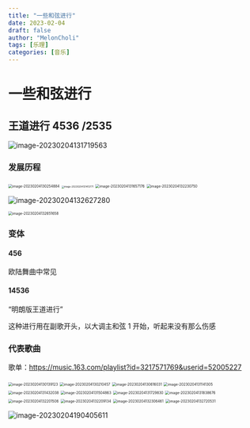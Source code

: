 ```yaml
---
title: "一些和弦进行"
date: 2023-02-04
draft: false
author: "MelonCholi"
tags: [乐理]
categories: [音乐]
---
```


# 一些和弦进行

## 王道进行 4536 /2535

![image-20230204131719563](https://markdown-1303167219.cos.ap-shanghai.myqcloud.com/image-20230204131719563.png)

### 发展历程

<img src="https://markdown-1303167219.cos.ap-shanghai.myqcloud.com/image-20230204130254884.png" alt="image-20230204130254884" style="zoom:50%;" />

<img src="https://markdown-1303167219.cos.ap-shanghai.myqcloud.com/image-20230204131413771.png" alt="image-20230204131413771" style="zoom: 33%;" />

<img src="https://markdown-1303167219.cos.ap-shanghai.myqcloud.com/image-20230204131657176.png" alt="image-20230204131657176" style="zoom: 50%;" />

<img src="https://markdown-1303167219.cos.ap-shanghai.myqcloud.com/image-20230204132230750.png" alt="image-20230204132230750" style="zoom:50%;" />

![image-20230204132627280](https://markdown-1303167219.cos.ap-shanghai.myqcloud.com/image-20230204132627280.png)

<img src="https://markdown-1303167219.cos.ap-shanghai.myqcloud.com/image-20230204132651658.png" alt="image-20230204132651658" style="zoom:50%;" />

### 变体

#### 456

欧陆舞曲中常见

#### 14536

“明朗版王道进行”

这种进行用在副歌开头，以大调主和弦 1 开始，听起来没有那么伤感

### 代表歌曲

歌单：https://music.163.com/playlist?id=3217571769&userid=52005227

<img src="https://markdown-1303167219.cos.ap-shanghai.myqcloud.com/image-20230204130139123.png" alt="image-20230204130139123" style="zoom: 50%;" />

<img src="https://markdown-1303167219.cos.ap-shanghai.myqcloud.com/image-20230204130210457.png" alt="image-20230204130210457" style="zoom:50%;" />

<img src="https://markdown-1303167219.cos.ap-shanghai.myqcloud.com/image-20230204130616031.png" alt="image-20230204130616031" style="zoom:50%;" />

<img src="https://markdown-1303167219.cos.ap-shanghai.myqcloud.com/image-20230204131141305.png" alt="image-20230204131141305" style="zoom:50%;" />

<img src="https://markdown-1303167219.cos.ap-shanghai.myqcloud.com/image-20230204131432038.png" alt="image-20230204131432038" style="zoom:50%;" />

<img src="https://markdown-1303167219.cos.ap-shanghai.myqcloud.com/image-20230204131504863.png" alt="image-20230204131504863" style="zoom:50%;" />

<img src="https://markdown-1303167219.cos.ap-shanghai.myqcloud.com/image-20230204131729830.png" alt="image-20230204131729830" style="zoom:50%;" />



<img src="https://markdown-1303167219.cos.ap-shanghai.myqcloud.com/image-20230204131838676.png" alt="image-20230204131838676" style="zoom: 50%;" />

<img src="https://markdown-1303167219.cos.ap-shanghai.myqcloud.com/image-20230204132201506.png" alt="image-20230204132201506" style="zoom:50%;" />

<img src="https://markdown-1303167219.cos.ap-shanghai.myqcloud.com/image-20230204132209134.png" alt="image-20230204132209134" style="zoom:50%;" />

<img src="https://markdown-1303167219.cos.ap-shanghai.myqcloud.com/image-20230204132306461.png" alt="image-20230204132306461" style="zoom:50%;" />

<img src="https://markdown-1303167219.cos.ap-shanghai.myqcloud.com/image-20230204132720531.png" alt="image-20230204132720531" style="zoom:50%;" />

![image-20230204190405611](https://markdown-1303167219.cos.ap-shanghai.myqcloud.com/image-20230204190405611.png)